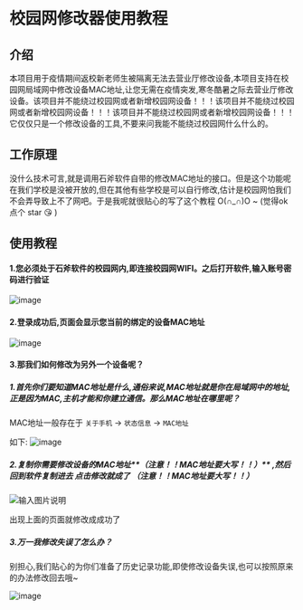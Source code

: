 # 校园网修改器使用教程

## 介绍
本项目用于疫情期间返校新老师生被隔离无法去营业厅修改设备,本项目支持在校园网局域网中修改设备MAC地址,让您无需在疫情突发,寒冬酷暑之际去营业厅修改设备。该项目并不能绕过校园网或者新增校园网设备！！！该项目并不能绕过校园网或者新增校园网设备！！！该项目并不能绕过校园网或者新增校园网设备！！！ 它仅仅只是一个修改设备的工具,不要来问我能不能绕过校园网什么什么的。

## 工作原理
没什么技术可言,就是调用石斧软件自带的修改MAC地址的接口。但是这个功能呢在我们学校是没被开放的,但在其他有些学校是可以自行修改,估计是校园网怕我们不会弄导致上不了网吧。于是我呢就很贴心的写了这个教程 O(∩_∩)O ~ (觉得ok 点个 star  :kissing_heart: )


## 使用教程
#### 1.您必须处于石斧软件的校园网内,即连接校园网WIFI。之后打开软件,输入账号密码进行验证

![image](https://user-images.githubusercontent.com/110643835/193791923-9344e225-a83b-4f43-8a27-7cbade940d4c.png)

#### 2.登录成功后,页面会显示您当前的绑定的设备MAC地址
![image](https://user-images.githubusercontent.com/110643835/193791962-f9d90446-605b-4e21-831b-a19e24847793.png)

#### 3.那我们如何修改为另外一个设备呢？
##### 1.首先你们要知道MAC地址是什么,通俗来说,MAC地址就是你在局域网中的地址,正是因为MAC,主机才能和你建立通信。那么MAC地址在哪里呢？
MAC地址一般存在于 `关于手机` -> `状态信息` -> `MAC地址`  

如下:
![image](https://user-images.githubusercontent.com/110643835/193791993-d6e6099f-2024-4bf5-a8d3-913f5cd925e8.png)

##### 2.复制你需要修改设备的MAC地址**（注意！！MAC地址要大写！！）** ,然后回到软件复制进去 点击修改就成了 **（注意！！MAC地址要大写！！）** 

![输入图片说明](img/%E5%9B%BE%E7%89%87.png)

出现上面的页面就修改成成功了

##### 3.万一我修改失误了怎么办？
别担心,我们贴心的为你们准备了历史记录功能,即使修改设备失误,也可以按照原来的办法修改回去哦~

![image](https://user-images.githubusercontent.com/110643835/193792090-1cc5119d-aebe-4d91-85e7-9faf61f3273e.png)
